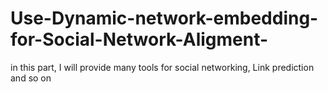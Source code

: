 # Use-Dynamic-network-embedding-for-Social-Network-Aligment-
in this part, I will provide many tools for social networking, Link prediction and so on
